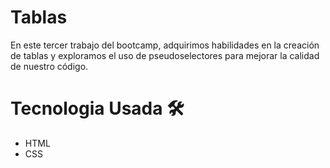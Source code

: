 # Tablas
En este tercer trabajo del bootcamp, adquirimos habilidades en la creación de tablas y exploramos el uso de pseudoselectores para mejorar la calidad de nuestro código.
# Tecnologia Usada 🛠️
- HTML
- CSS
